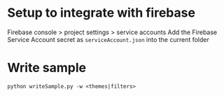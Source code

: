 # Setup to integrate with firebase
Firebase console > project settings > service accounts
Add the Firebase Service Account secret as `serviceAccount.json` into the current folder

# Write sample
`python writeSample.py -w <themes|filters>`
